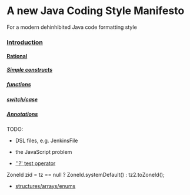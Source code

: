 # A new Java Coding Style Manifesto
For a modern dehinhibited Java code formatting style

### [Introduction](Introduction.md)
#### [Rational](Rational.md)
##### [Simple constructs](SimpleConstructs.md)
##### [functions](Functions.md)
##### [switch/case](SwitchCase.md)
##### [Annotations](Annotations.md)



TODO:


- DSL files, e.g. JenkinsFile
- the JavaScript problem

- <u>''?' test operator</u>

ZoneId zid = tz == null ? ZoneId.systemDefault() : tz2.toZoneId();

- <u>structures/arrays/enums</u>

